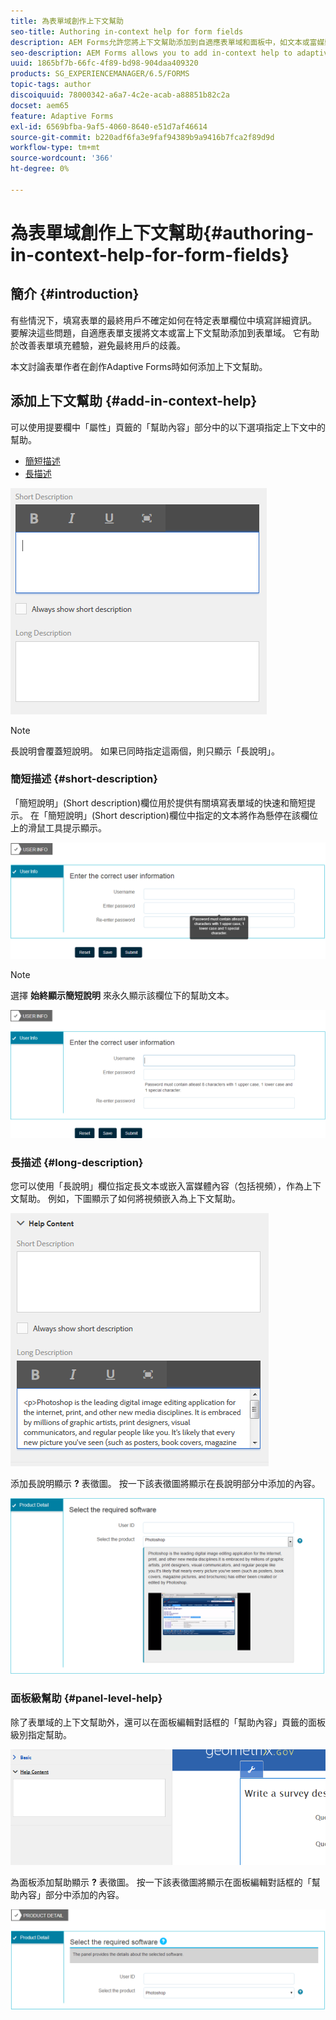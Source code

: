 ```yaml
---
title: 為表單域創作上下文幫助
seo-title: Authoring in-context help for form fields
description: AEM Forms允許您將上下文幫助添加到自適應表單域和面板中，如文本或富媒體，包括視頻。
seo-description: AEM Forms allows you to add in-context help to adaptive form fields and panels, as text or rich media, including videos.
uuid: 1865bf7b-66fc-4f89-bd98-904daa409320
products: SG_EXPERIENCEMANAGER/6.5/FORMS
topic-tags: author
discoiquuid: 78000342-a6a7-4c2e-acab-a88851b82c2a
docset: aem65
feature: Adaptive Forms
exl-id: 6569bfba-9af5-4060-8640-e51d7af46614
source-git-commit: b220adf6fa3e9faf94389b9a9416b7fca2f89d9d
workflow-type: tm+mt
source-wordcount: '366'
ht-degree: 0%

---
```


# 為表單域創作上下文幫助{#authoring-in-context-help-for-form-fields}

## 簡介 {#introduction}

有些情況下，填寫表單的最終用戶不確定如何在特定表單欄位中填寫詳細資訊。 要解決這些問題，自適應表單支援將文本或富上下文幫助添加到表單域。 它有助於改善表單填充體驗，避免最終用戶的歧義。

本文討論表單作者在創作Adaptive Forms時如何添加上下文幫助。

## 添加上下文幫助 {#add-in-context-help}

可以使用提要欄中「屬性」頁籤的「幫助內容」部分中的以下選項指定上下文中的幫助。

* [簡短描述](../../forms/using/authoring-in-field-help.md#p-short-description-p)
* [長描述](../../forms/using/authoring-in-field-help.md#p-long-description-p)

![表單域的上下文幫助](assets/descriptions.png)

>[!NOTE]
>
>長說明會覆蓋短說明。 如果已同時指定這兩個，則只顯示「長說明」。

### 簡短描述 {#short-description}

「簡短說明」(Short description)欄位用於提供有關填寫表單域的快速和簡短提示。 在「簡短說明」(Short description)欄位中指定的文本將作為懸停在該欄位上的滑鼠工具提示顯示。

![為表單域添加上下文幫助的簡短說明](assets/tooltip.png)

>[!NOTE]
>
>選擇 **始終顯示簡短說明** 來永久顯示該欄位下的幫助文本。

![域下的永久簡短上下文幫助](assets/short1.png)

### 長描述 {#long-description}

您可以使用「長說明」欄位指定長文本或嵌入富媒體內容（包括視頻），作為上下文幫助。 例如，下圖顯示了如何將視頻嵌入為上下文幫助。

![將富媒體添加為表單域的上下文幫助](assets/long-descriptions.png)

添加長說明顯示 **?** 表徵圖。 按一下該表徵圖將顯示在長說明部分中添加的內容。

![富媒體上下文幫助示例](assets/photoshop.png)

### 面板級幫助 {#panel-level-help}

除了表單域的上下文幫助外，還可以在面板編輯對話框的「幫助內容」頁籤的面板級別指定幫助。

![為表單面板添加上下文幫助](assets/panel-level-help.png)

為面板添加幫助顯示 **?** 表徵圖。 按一下該表徵圖將顯示在面板編輯對話框的「幫助內容」部分中添加的內容。

![窗體面板級上下文幫助示例](assets/photoshop-1.png)
